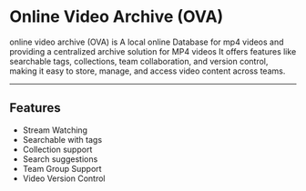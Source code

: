 # Online Video Archive (OVA)

online video archive (OVA) is A local online Database for mp4 videos and providing a centralized archive solution for MP4 videos
It offers features like searchable tags, collections, team collaboration, and version control, making it easy to store, manage, and access video content across teams.

---

## Features

- Stream Watching
- Searchable with tags
- Collection support
- Search suggestions
- Team Group Support
- Video Version Control
